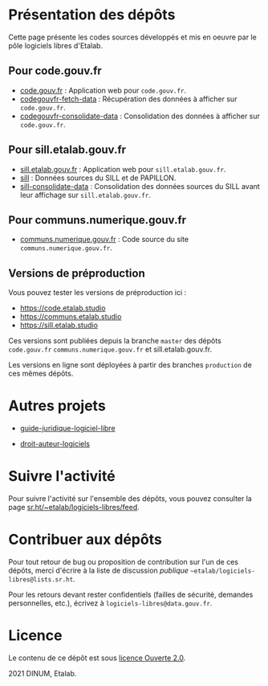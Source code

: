 
# Présentation des dépôts

Cette page présente les codes sources développés et mis en oeuvre par
le pôle logiciels libres d'Etalab.


## Pour code.gouv.fr

-   [code.gouv.fr](https://git.sr.ht/~etalab/code.gouv.fr) : Application web pour `code.gouv.fr`.
-   [codegouvfr-fetch-data](https://git.sr.ht/~etalab/codegouvfr-fetch-data) : Récupération des données à afficher sur `code.gouv.fr`.
-   [codegouvfr-consolidate-data](https://git.sr.ht/~etalab/codegouvfr-consolidate-data) : Consolidation des données à afficher sur `code.gouv.fr`.


## Pour sill.etalab.gouv.fr

-   [sill.etalab.gouv.fr](https://git.sr.ht/~etalab/sill.etalab.gouv.fr) : Application web pour `sill.etalab.gouv.fr`.
-   [sill](https://git.sr.ht/~etalab/sill) : Données sources du SILL et de PAPILLON.
-   [sill-consolidate-data](https://git.sr.ht/~etalab/sill-consolidate-data) : Consolidation des données sources du SILL avant leur affichage sur `sill.etalab.gouv.fr`.


## Pour communs.numerique.gouv.fr

-   [communs.numerique.gouv.fr](https://git.sr.ht/~etalab/communs.numerique.gouv.fr) : Code source du site `communs.numerique.gouv.fr`.


## Versions de préproduction

Vous pouvez tester les versions de préproduction ici :

-   <https://code.etalab.studio>
-   <https://communs.etalab.studio>
-   <https://sill.etalab.studio>

Ces versions sont publiées depuis la branche `master` des dépôts `code.gouv.fr`
`communs.numerique.gouv.fr` et sill.etalab.gouv.fr.

Les versions en ligne sont déployées à partir des branches `production`
de ces mêmes dépôts.


# Autres projets

-   [guide-juridique-logiciel-libre](https://git.sr.ht/~etalab/guide-juridique-logiciel-libre)

-   [droit-auteur-logiciels](https://git.sr.ht/~etalab/droit-auteur-logiciels)


# Suivre l'activité

Pour suivre l'activité sur l'ensemble des dépôts, vous pouvez
consulter la page [sr.ht/~etalab/logiciels-libres/feed](https://sr.ht/~etalab/logiciels-libres/feed).


# Contribuer aux dépôts

Pour tout retour de bug ou proposition de contribution sur l'un de ces
dépôts, merci d'écrire à la liste de discussion *publique*
`~etalab/logiciels-libres@lists.sr.ht`.

Pour les retours devant rester confidentiels (failles de sécurité,
demandes personnelles, etc.), écrivez à `logiciels-libres@data.gouv.fr`.


# Licence

Le contenu de ce dépôt est sous [licence Ouverte 2.0](LICENSE.md).

2021 DINUM, Etalab.

